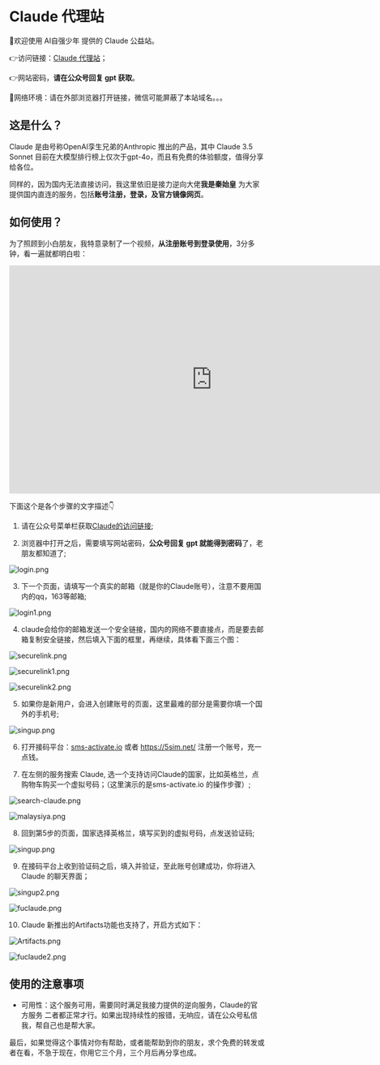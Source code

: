 # Claude 代理站

🎉欢迎使用 AI自强少年 提供的 Claude 公益站。

👉访问链接：[Claude 代理站](https://claude.hugai.top)；

👉网站密码，**请在公众号回复 gpt 获取**。

🚦网络环境：请在外部浏览器打开链接，微信可能屏蔽了本站域名。。。

## 这是什么？

Claude 是由号称OpenAI孪生兄弟的Anthropic 推出的产品，其中 Claude 3.5 Sonnet 目前在大模型排行榜上仅次于gpt-4o，而且有免费的体验额度，值得分享给各位。

同样的，因为国内无法直接访问，我这里依旧是接力逆向大佬**我是秦始皇** 为大家提供国内直连的服务，包括**账号注册，登录，及官方镜像网页**。

## 如何使用？

为了照顾到小白朋友，我特意录制了一个视频，**从注册账号到登录使用**，3分多钟，看一遍就都明白啦：

<iframe src="https://home.aiporters.com/videos/claude.webm" allow="fullscreen" allowfullscreen="" width="800" height="450" style="border:0"></iframe>

下面这个是各个步骤的文字描述👇

1. 请在公众号菜单栏获取[Claude的访问链接](https://claude.hugai.top);

2. 浏览器中打开之后，需要填写网站密码，**公众号回复 gpt 就能得到密码**了，老朋友都知道了;

![login.png](claude/login.png)

3. 下一个页面，请填写一个真实的邮箱（就是你的Claude账号），注意不要用国内的qq，163等邮箱;

![login1.png](claude/login1.png)

4. claude会给你的邮箱发送一个安全链接，国内的网络不要直接点，而是要去邮箱复制安全链接，然后填入下面的框里，再继续，具体看下面三个图：

![securelink.png](claude/securelink.png)

![securelink1.png](claude/securelink2.png)

![securelink2.png](claude/securelink3.png)

5. 如果你是新用户，会进入创建账号的页面，这里最难的部分是需要你填一个国外的手机号;

![singup.png](claude/singup.png)

6. 打开接码平台：[sms-activate.io](https://sms-activate.io/) 或者 https://5sim.net/ 注册一个账号，充一点钱。

7. 在左侧的服务搜索 Claude, 选一个支持访问Claude的国家，比如英格兰，点购物车购买一个虚拟号码；（这里演示的是sms-activate.io 的操作步骤）;

![search-claude.png](claude/search-claude.png)

![malaysiya.png](claude/malaysiya.png)

8. 回到第5步的页面，国家选择英格兰，填写买到的虚拟号码，点发送验证码;

![singup.png](claude/singup.png)

9. 在接码平台上收到验证码之后，填入并验证，至此账号创建成功，你将进入Claude 的聊天界面；

![singup2.png](claude/singup2.png)

![fuclaude.png](claude/fuclaude.png)

10. Claude 新推出的Artifacts功能也支持了，开启方式如下：

![Artifacts.png](claude/Artifacts.png)

![fuclaude2.png](claude/fuclaude2.png)

## 使用的注意事项

- 可用性：这个服务可用，需要同时满足我接力提供的逆向服务，Claude的官方服务 二者都正常才行。如果出现持续性的报错，无响应，请在公众号私信我，帮自己也是帮大家。

最后，如果觉得这个事情对你有帮助，或者能帮助到你的朋友，求个免费的转发或者在看，不急于现在，你用它三个月，三个月后再分享也成。